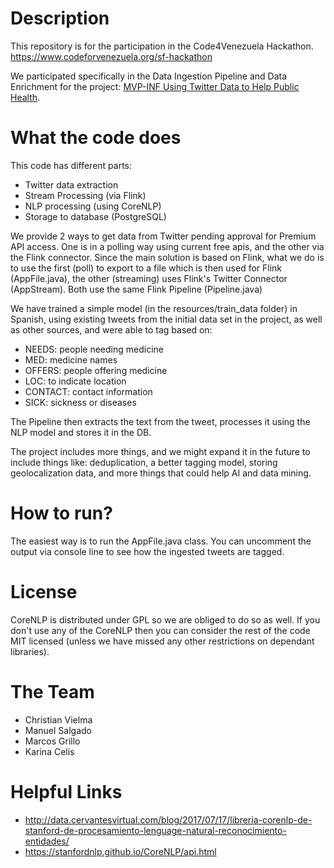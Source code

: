 # Description
This repository is for the participation in the Code4Venezuela Hackathon. https://www.codeforvenezuela.org/sf-hackathon

We participated specifically in the Data Ingestion Pipeline and Data Enrichment for the project: [MVP-INF Using Twitter Data to Help Public Health](https://github.com/code-for-venezuela/2019-april-codeathon/tree/master/challenges/MPV-INF).

# What the code does
This code has different parts:
- Twitter data extraction 
- Stream Processing (via Flink)
- NLP processing (using CoreNLP)
- Storage to database (PostgreSQL)

We provide 2 ways to get data from Twitter pending approval for Premium API access. 
One is in a polling way using current free apis, and the other via the Flink connector. Since the main solution is based on Flink, 
what we do is to use the first (poll) to export to a file which is then used for Flink (AppFile.java), the other (streaming) uses Flink's Twitter
Connector (AppStream). Both use the same Flink Pipeline (Pipeline.java)

We have trained a simple model (in the resources/train_data folder) in Spanish, using existing tweets from the initial data set in the project, 
as well as other sources, and were able to tag based on: 
- NEEDS: people needing medicine
- MED: medicine names
- OFFERS: people offering medicine
- LOC: to indicate location
- CONTACT: contact information
- SICK: sickness or diseases

The Pipeline then extracts the text from the tweet, processes it using the NLP model and stores it in the DB. 

The project includes more things, and we might expand it in the future to include things like: deduplication, a better tagging model,
storing geolocalization data, and more things that could help AI and data mining.

# How to run?
The easiest way is to run the AppFile.java class. You can uncomment the output via console line to see how the ingested tweets are
tagged.

# License
CoreNLP is distributed under GPL so we are obliged to do so as well. If you don't use any of the CoreNLP then you can consider the
rest of the code MIT licensed (unless we have missed any other restrictions on dependant libraries). 

# The Team
- Christian Vielma
- Manuel Salgado
- Marcos Grillo
- Karina Celis

# Helpful Links
- http://data.cervantesvirtual.com/blog/2017/07/17/libreria-corenlp-de-stanford-de-procesamiento-lenguage-natural-reconocimiento-entidades/
- https://stanfordnlp.github.io/CoreNLP/api.html
